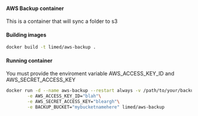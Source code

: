 #### AWS Backup container ####
This is a container that will sync a folder to s3

#### Building images ####
```bash
docker build -t limed/aws-backup .
```

#### Running container ####
You must provide the enviroment variable AWS_ACCESS_KEY_ID and AWS_SECRET_ACCESS_KEY

```bash
docker run -d --name aws-backup --restart always -v /path/to/your/backups:/backups\
        -e AWS_ACCESS_KEY_ID="blah"\
        -e AWS_SECRET_ACCESS_KEY="bleargh"\
        -e BACKUP_BUCKET="mybucketnamehere" limed/aws-backup
```
